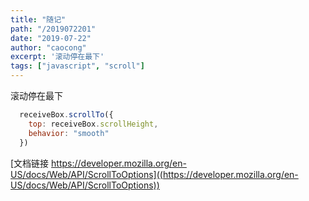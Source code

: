 ```yaml
---
title: "随记"
path: "/2019072201"
date: "2019-07-22"
author: "caocong"
excerpt: '滚动停在最下'
tags: ["javascript", "scroll"]
---
```


滚动停在最下

```javascript
  receiveBox.scrollTo({
    top: receiveBox.scrollHeight,
    behavior: "smooth"
  })
```

[文档链接 https://developer.mozilla.org/en-US/docs/Web/API/ScrollToOptions]((https://developer.mozilla.org/en-US/docs/Web/API/ScrollToOptions))
